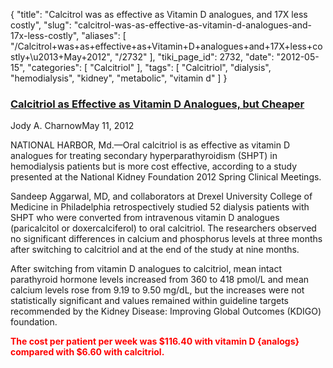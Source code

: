 {
    "title": "Calcitrol was as effective as Vitamin D analogues, and 17X less costly",
    "slug": "calcitrol-was-as-effective-as-vitamin-d-analogues-and-17x-less-costly",
    "aliases": [
        "/Calcitrol+was+as+effective+as+Vitamin+D+analogues+and+17X+less+costly+\u2013+May+2012",
        "/2732"
    ],
    "tiki_page_id": 2732,
    "date": "2012-05-15",
    "categories": [
        "Calcitriol"
    ],
    "tags": [
        "Calcitriol",
        "dialysis",
        "hemodialysis",
        "kidney",
        "metabolic",
        "vitamin d"
    ]
}


### [Calcitriol as Effective as Vitamin D Analogues, but Cheaper](http://www.renalandurologynews.com/calcitriol-as-effective-as-vitamin-d-analogues-but-cheaper/article/240704/%20)

Jody A. CharnowMay 11, 2012

NATIONAL HARBOR, Md.—Oral calcitriol is as effective as vitamin D analogues for treating secondary hyperparathyroidism (SHPT) in hemodialysis patients but is more cost effective, according to a study presented at the National Kidney Foundation 2012 Spring Clinical Meetings.

Sandeep Aggarwal, MD, and collaborators at Drexel University College of Medicine in Philadelphia retrospectively studied 52 dialysis patients with SHPT who were converted from intravenous vitamin D analogues (paricalcitol or doxercalciferol) to oral calcitriol. The researchers observed no significant differences in calcium and phosphorus levels at three months after switching to calcitriol and at the end of the study at nine months. 

After switching from vitamin D analogues to calcitriol, mean intact parathyroid hormone levels increased from 360 to 418 pmol/L and mean calcium levels rose from 9.19 to 9.50 mg/dL, but the increases were not statistically significant and values remained within guideline targets recommended by the Kidney Disease: Improving Global Outcomes (KDIGO) foundation. 

 **<span style="color:#F00;">The cost per patient per week was $116.40 with vitamin D {analogs} compared with $6.60 with calcitriol.</span>**